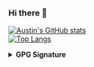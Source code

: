 ### Hi there 👋


[![Austin's GitHub stats](https://github-readme-stats.vercel.app/api?username=awbmilne&show_icons=true&theme=cobalt)](https://github.com/anuraghazra/github-readme-stats)\
[![Top Langs](https://github-readme-stats.vercel.app/api/top-langs/?username=awbmilne&layout=compact&show_icons=true&theme=cobalt)](https://github.com/anuraghazra/github-readme-stats)

<details>
<summary><b>GPG Signature</b></summary>

**Austin William Milne (AWBMilne Primary GPG Certification Key & Sub Keys)** \
_[6E8329BB07B245820C91E88B409B6A5A30BE7AAD](https://keyserver.ubuntu.com/pks/lookup?op=get&search=0x6e8329bb07b245820c91e88b409b6a5a30be7aad)_

</details>

<!--
**Awbmilne/awbmilne** is a ✨ _special_ ✨ repository because its `README.md` (this file) appears on your GitHub profile.

Here are some ideas to get you started:

- 🔭 I’m currently working on ...
- 🌱 I’m currently learning ...
- 👯 I’m looking to collaborate on ...
- 🤔 I’m looking for help with ...
- 💬 Ask me about ...
- 📫 How to reach me: ...
- 😄 Pronouns: ...
- ⚡ Fun fact: ...
-->

